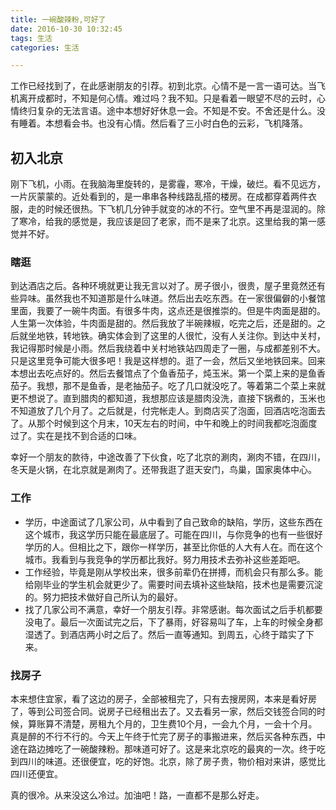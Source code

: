 ```yaml
---
title: 一碗酸辣粉,可好了
date: 2016-10-30 10:32:45
tags: 生活
categories: 生活

---
```


工作已经找到了，在此感谢朋友的引荐。初到北京。心情不是一言一语可达。当飞机离开成都时，不知是何心情。难过吗？我不知。只是看着一眼望不尽的云时，心情终归复杂的无法言语。途中本想好好休息一会。不知是不安。不舍还是什么。没有睡着。本想看会书。也没有心情。然后看了三小时白色的云彩，飞机降落。<!--more-->

## 初入北京

刚下飞机，小雨。在我脑海里旋转的，是雾霾，寒冷，干燥，破烂。看不见远方，一片灰蒙蒙的。近处看到的，是一串串各种线路乱搭的楼房。在成都穿着两件衣服，走的时候还很热。下飞机几分钟手就变的冰的不行。空气里不再是湿润的。除了寒冷，给我的感觉是，我应该是回了老家，而不是来了北京。这里给我的第一感觉并不好。

### 瞎逛

到达酒店之后。各种环境就更让我无言以对了。房子很小，很贵，屋子里竟然还有些异味。虽然我也不知道那是什么味道。然后出去吃东西。在一家很偏僻的小餐馆里面，我要了一碗牛肉面。有很多牛肉，这点还是很推崇的。但是牛肉面是甜的。人生第一次体验，牛肉面是甜的。然后我放了半碗辣椒，吃完之后，还是甜的。之后就坐地铁，转地铁。确实体会到了这里的人很忙，没有人关注你。到达中关村，我记得那时候是小雨。然后我绕着中关村地铁站四周走了一圈，与成都差别不大。只是这里竞争可能大很多吧！我是这样想的。逛了一会，然后又坐地铁回来。回来本想出去吃点好的。然后去餐馆点了个鱼香茄子，炖玉米。第一个菜上来的是鱼香茄子。我想，那不是鱼香，是老抽茄子。吃了几口就没吃了。等着第二个菜上来就更不想说了。直到腊肉的都知道，我想那应该是腊肉没洗，直接下锅煮的，玉米也不知道放了几个月了。之后就是，付完帐走人。到商店买了泡面，回酒店吃泡面去了。从那个时候到这个月末，10天左右的时间，中午和晚上的时间我都吃泡面度过了。实在是找不到合适的口味。

幸好一个朋友的款待，中途改善了下伙食，吃了北京的涮肉，涮肉不错，在四川，冬天是火锅，在北京就是涮肉了。还带我逛了逛天安门，鸟巢，国家奥体中心。

### 工作

- 学历，中途面试了几家公司，从中看到了自己致命的缺陷，学历，这些东西在这个城市，我这学历只能在最底层了。可能在四川，与你竞争的也有一些很好学历的人。但相比之下，跟你一样学历，甚至比你低的人大有人在。而在这个城市。我看到与我竞争的学历都比我好。努力用技术去弥补这些差距吧。
- 工作经验，毕竟是刚从学校出来，很多前辈仍在拼搏，而机会只有那么多。能给刚毕业的学生机会就更少了。需要时间去填补这些缺陷，技术也是需要沉淀的。努力把技术做好自己所认为的最好。
- 找了几家公司不满意，幸好一个朋友引荐。非常感谢。每次面试之后手机都要没电了。最后一次面试完之后，下了暴雨，好容易叫了车，上车的时候全身都湿透了。到酒店两小时之后了。然后一直等通知。到周五，心终于踏实了下来。

### 找房子

本来想住宜家，看了这边的房子，全部被租完了，只有去搜房网，本来是看好房了，等到公司签合同。说房子已经租出去了。又去看另一家，然后交钱签合同的时候，算账算不清楚，房租九个月的，卫生费10个月，一会九个月，一会十个月。真是醉的不行不行的。今天上午终于忙完了房子的事搬进来，然后买各种东西，中途在路边摊吃了一碗酸辣粉。那味道可好了。这是来北京吃的最爽的一次。终于吃到四川的味道。还很便宜，吃的好饱。北京，除了房子贵，物价相对来讲，感觉比四川还便宜。

真的很冷。从来没这么冷过。加油吧！路，一直都不是那么好走。